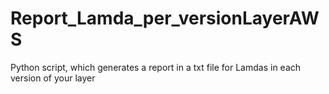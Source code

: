 # Report_Lamda_per_versionLayerAWS
Python script, which generates a report in a txt file for Lamdas in each  version of your layer
